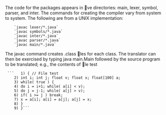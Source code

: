 The code for the packages appears in ve directories: main, lexer, symbol,
parser, and inter. The commands for creating the compiler vary from system
to system. The following are from a UNIX implementation:

        `javac lexer/*.java`
        `javac symbols/*.java`
        `javac inter/*.java`
        `javac parser/*.java`
        `javac main/*.java`
	
The javac command creates .class les for each class. The translator can
then be exercised by typing java main.Main followed by the source program to
be translated; e.g., the contents of le test

     ```   1) { // File test
        2) int i; int j; float v; float x; float[100] a;
        3) while( true ) {
        4) do i = i+1; while( a[i] < v);
        5) do j = j-1; while( a[j] > v);
        6) if( i >= j ) break;
        7) x = a[i]; a[i] = a[j]; a[j] = x;
        8) }
        9) }```
